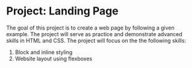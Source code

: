# Project: Landing Page

The goal of this project is to create a web page by following a given example. The project will serve as practice and demonstrate advanced skills in HTML and CSS. The project will focus on the the following skills:

1. Block and inline styling
2. Website layout using flexboxes